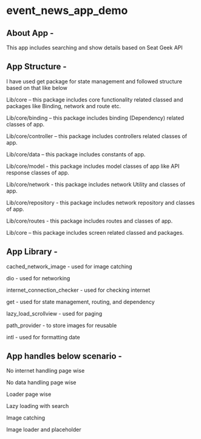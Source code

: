 # event_news_app_demo

## About App -

This app includes searching and show details based on Seat Geek API


## App Structure -

I have used get package for state management and followed structure based on that like below

Lib/core – this package includes core functionality related classed and packages like
Binding, network and route etc.

Lib/core/binding – this package includes binding (Dependency) related classes of app.

Lib/core/controller – this package includes controllers related classes of app.

Lib/core/data – this package includes constants of app.

Lib/core/model - this package includes model classes of app like API response classes of app.

Lib/core/network - this package includes network Utility and classes of app.

Lib/core/repository - this package includes network repository and classes of app.

Lib/core/routes - this package includes routes and classes of app.

Lib/core – this package includes screen related classed and packages.


## App Library -

cached_network_image - used for image catching

dio - used for networking

internet_connection_checker - used for checking internet

get - used for state management, routing, and dependency

lazy_load_scrollview - used for paging

path_provider - to store images for reusable

intl - used for formatting date


## App handles below scenario -

No internet handling page wise

No data handling page wise

Loader page wise

Lazy loading with search

Image catching

Image loader and placeholder
